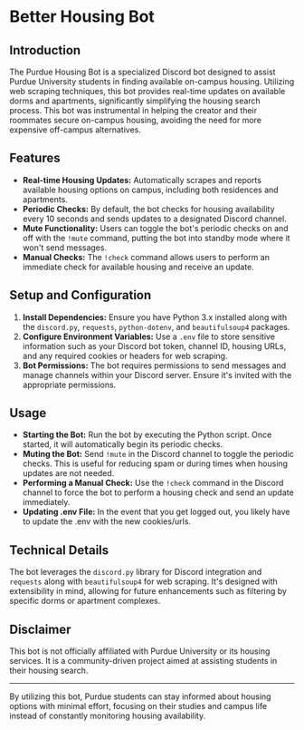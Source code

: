 # Better Housing Bot

## Introduction

The Purdue Housing Bot is a specialized Discord bot designed to assist Purdue University students in finding available on-campus housing. Utilizing web scraping techniques, this bot provides real-time updates on available dorms and apartments, significantly simplifying the housing search process. This bot was instrumental in helping the creator and their roommates secure on-campus housing, avoiding the need for more expensive off-campus alternatives.

## Features

- **Real-time Housing Updates:** Automatically scrapes and reports available housing options on campus, including both residences and apartments.
- **Periodic Checks:** By default, the bot checks for housing availability every 10 seconds and sends updates to a designated Discord channel.
- **Mute Functionality:** Users can toggle the bot's periodic checks on and off with the `!mute` command, putting the bot into standby mode where it won't send messages.
- **Manual Checks:** The `!check` command allows users to perform an immediate check for available housing and receive an update.

## Setup and Configuration

1. **Install Dependencies:** Ensure you have Python 3.x installed along with the `discord.py`, `requests`, `python-dotenv`, and `beautifulsoup4` packages.
2. **Configure Environment Variables:** Use a `.env` file to store sensitive information such as your Discord bot token, channel ID, housing URLs, and any required cookies or headers for web scraping.
3. **Bot Permissions:** The bot requires permissions to send messages and manage channels within your Discord server. Ensure it's invited with the appropriate permissions.

## Usage

- **Starting the Bot:** Run the bot by executing the Python script. Once started, it will automatically begin its periodic checks.
- **Muting the Bot:** Send `!mute` in the Discord channel to toggle the periodic checks. This is useful for reducing spam or during times when housing updates are not needed.
- **Performing a Manual Check:** Use the `!check` command in the Discord channel to force the bot to perform a housing check and send an update immediately.
- **Updating .env File:** In the event that you get logged out, you likely have to update the .env with the new cookies/urls.

## Technical Details

The bot leverages the `discord.py` library for Discord integration and `requests` along with `beautifulsoup4` for web scraping. It's designed with extensibility in mind, allowing for future enhancements such as filtering by specific dorms or apartment complexes.

## Disclaimer

This bot is not officially affiliated with Purdue University or its housing services. It is a community-driven project aimed at assisting students in their housing search.

---

By utilizing this bot, Purdue students can stay informed about housing options with minimal effort, focusing on their studies and campus life instead of constantly monitoring housing availability.
